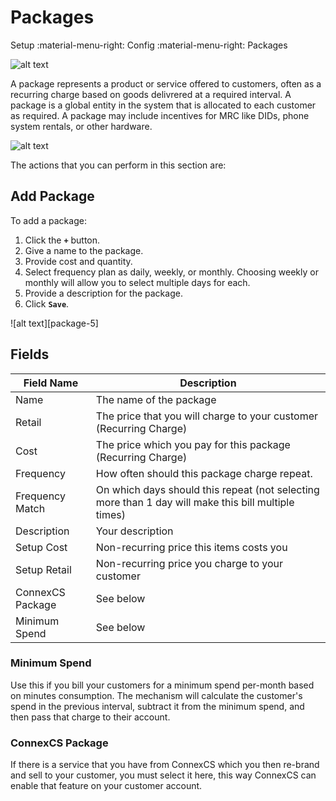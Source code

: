# Packages
Setup :material-menu-right: Config :material-menu-right: Packages

![alt text][package-1]

A package represents a product or service offered to customers, often as a recurring charge based on goods delivrered at a required interval.
A package is a global entity in the system that is allocated to each customer as required.
A package may include incentives for MRC like DIDs, phone system rentals, or other hardware. 
 
 ![alt text][package-2]
 
The actions that you can perform in this section are:

## Add Package

To add a package:

1. Click the **`+`** button.
2. Give a name to the package.
3. Provide cost and quantity.
4. Select frequency plan as daily, weekly, or monthly. Choosing weekly or monthly will allow you to select multiple days for each.  
5. Provide a description for the package.
6. Click **`Save`**.

![alt text][package-5] 

## Fields

| Field Name      | Description                                                                                         |
|------------------|-----------------------------------------------------------------------------------------------------|
| Name             | The name of the package                                                                             |
| Retail           | The price that you will charge to your customer (Recurring Charge)                                  |
| Cost             | The price which you pay for this package (Recurring Charge)                                         |
| Frequency        | How often should this package charge repeat.                                                        |
| Frequency Match  | On which days should this repeat (not selecting more than 1 day will make this bill multiple times) |
| Description      | Your description                                                                                    |
| Setup Cost       | Non-recurring price this items costs you                                                            |
| Setup Retail     | Non-recurring price you charge to your customer                                                     |
| ConnexCS Package | See below                                                                                           |
| Minimum Spend    | See below                                                                                           |

### Minimum Spend

Use this if you bill your customers for a minimum spend per-month based on minutes consumption.
The mechanism will calculate the customer's spend in the previous interval, subtract it from the minimum spend, and then pass that charge to their account.

### ConnexCS Package

If there is a service that you have from ConnexCS which you then re-brand and sell to your customer, you must select it here, this way ConnexCS can enable that feature on your customer account.
 
[package-1]: /misc/img/245.png "package-1"
[package-2]: /misc/img/246.png "package-2"
[package-3]: /misc/img/247.png "package-3"
[package-4]: /misc/img/248.png "package-4"
